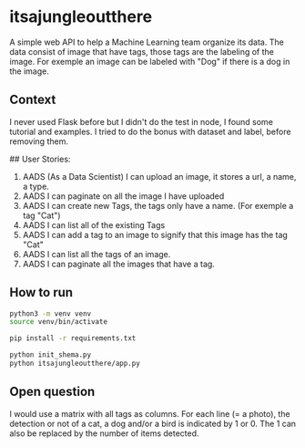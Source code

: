 # itsajungleoutthere

A simple web API to help a Machine Learning team organize its data. The
data consist of image that have tags, those tags are the labeling of the image. For
exemple an image can be labeled with "Dog" if there is a dog in the image.


## Context

I never used Flask before but I didn't do the test in node, I found some tutorial and examples.
I tried to do the bonus with dataset and label, before removing them.

## User Stories:
1. AADS (As a Data Scientist) I can upload an image, it stores a url, a name, a
type.
2. AADS I can paginate on all the image I have uploaded
3. AADS I can create new Tags, the tags only have a name. For exemple a tag
"Cat")
4. AADS I can list all of the existing Tags
5. AADS I can add a tag to an image to signify that this image has the tag "Cat"
6. AADS I can list all the tags of an image.
7. AADS I can paginate all the images that have a tag.


## How to run


```bash
python3 -m venv venv
source venv/bin/activate

pip install -r requirements.txt

python init_shema.py
python itsajungleoutthere/app.py 

```

## Open question

I would use a matrix with all tags as columns.
For each line (= a photo), the detection or not of a cat, a dog and/or a bird is indicated by 1 or 0.
The 1 can also be replaced by the number of items detected.